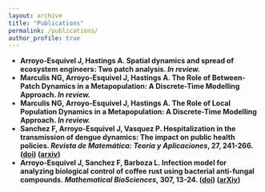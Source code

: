 ```yaml
---
layout: archive
title: "Publications"
permalink: /publications/
author_profile: true
---
```


<ul>
<li><b>Arroyo-Esquivel J, Hastings A. Spatial dynamics and spread of ecosystem engineers: Two patch analysis. <i>In review.</i></li>
<li>Marculis NG, <b>Arroyo-Esquivel J, Hastings A. The Role of Between-Patch  Dynamics in a Metapopulation: A Discrete-Time Modelling Approach. <i>In review.</i></li>
<li>Marculis NG, <b>Arroyo-Esquivel J, Hastings A. The Role of Local Population Dynamics in a Metapopulation: A Discrete-Time Modelling Approach. <i>In review.</i></li>
<li>Sanchez F, <b>Arroyo-Esquivel J</b>, Vasquez P. Hospitalization in the transmission of dengue dynamics: The impact on public health policies. <i>Revista de Matemática: Teoría y Aplicaciones</i>, 27, 241-266. 
(<a href="https://doi.org/10.15517/rmta.v27i1.39977">doi</a>) (<a href="https://arxiv.org/abs/1908.02913">arxiv</a>)</li>
<li><b>Arroyo-Esquivel J</b>, Sanchez F, Barboza L. Infection model for analyzing biological control of coffee rust using bacterial anti-fungal compounds. <i>Mathematical BioSciences</i>, 307, 13-24. 
(<a href="https://doi.org/10.1016/j.mbs.2018.10.009">doi</a>) (<a href="https://arxiv.org/abs/1712.08958">arXiv</a>)</li>
</ul>
